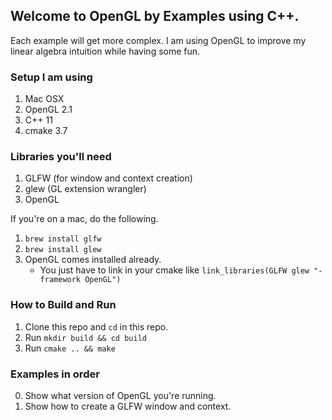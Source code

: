 Welcome to OpenGL by Examples using C++.
---

Each example will get more complex. I am using OpenGL
to improve my linear algebra intuition while having
some fun.

### Setup I am using

1. Mac OSX
2. OpenGL 2.1
3. C++ 11
4. cmake 3.7

### Libraries you'll need

1. GLFW (for window and context creation)
2. glew (GL extension wrangler)
3. OpenGL

If you're on a mac, do the following.

1. `brew install glfw`
2. `brew install glew`
3. OpenGL comes installed already.
   * You just have to link in your cmake like
   `link_libraries(GLFW glew "-framework OpenGL")`
### How to Build and Run

1. Clone this repo and `cd` in this repo.
2. Run `mkdir build && cd build`
3. Run `cmake .. && make`

### Examples in order

0. Show what version of OpenGL you're running.
1. Show how to create a GLFW window and context.

